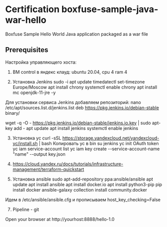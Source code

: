 Certification boxfuse-sample-java-war-hello
=============================

Boxfuse Sample Hello World Java application packaged as a war file

## Prerequisites

Настройка управляющего хоста:

1)  ВМ control в яндекс клауд: ubuntu 20.04, cpu 4 ram 4

2)  Установка Jenkins
sudo -i
apt update
timedatectl set-timezone Europe/Moscow
apt install chrony
systemctl enable chrony
apt install mc openjdk-11-jre -y

Для установки сервиса Jenkins добавляем репозиторий:
nano /etc/apt/sources.list.d/jenkins.list
deb https://pkg.jenkins.io/debian-stable binary/

wget -q -O - https://pkg.jenkins.io/debian-stable/jenkins.io.key | sudo apt-key add -
apt update
apt install jenkins
systemctl enable jenkins


3)  Установка yc
curl -sSL https://storage.yandexcloud.net/yandexcloud-yc/install.sh | bash
Копировать yc в bin
su jenkins
yc init
OAuth token
yc iam service-account list
yc iam key create --service-account-name "name" --output key.json

4)  https://cloud.yandex.ru/docs/tutorials/infrastructure-management/terraform-quickstart

5)  Установка ansible
sudo apt-add-repository ppa:ansible/ansible
apt update
apt install ansible
apt install docker.io
apt install python3-pip
pip install docker
ansible-galaxy collection install community.docker

Идем в /etc/ansible/ansible.cfg и прописываем host_key_checking=False


7)  Pipeline - git 

Open your browser at http://yourhost:8888/hello-1.0